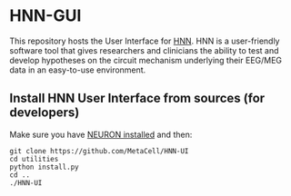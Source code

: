 # HNN-GUI 

This repository hosts the User Interface for [HNN](https://hnn.brown.edu/). HNN is a user-friendly software tool that gives researchers and clinicians the ability to test and develop hypotheses on the circuit mechanism underlying their EEG/MEG data in an easy-to-use environment.

## Install HNN User Interface from sources (for developers)

Make sure you have [NEURON installed](https://github.com/MetaCell/NetPyNE-UI/wiki/Installing-NEURON-crxd-Version) and then:

```
git clone https://github.com/MetaCell/HNN-UI
cd utilities
python install.py
cd ..
./HNN-UI
```
